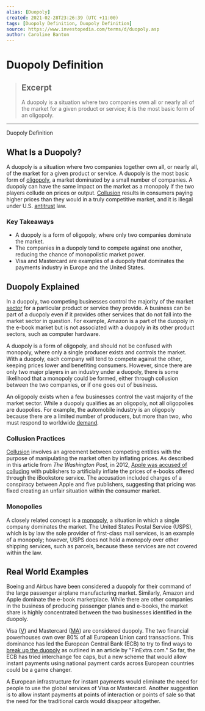 ```yaml
---
alias: [Duopoly]
created: 2021-02-28T23:26:39 (UTC +11:00)
tags: [Duopoly Definition, Duopoly Definition]
source: https://www.investopedia.com/terms/d/duopoly.asp
author: Caroline Banton
---
```


# Duopoly Definition

> ## Excerpt
> A duopoly is a situation where two companies own all or nearly all of the market for a given product or service; it is the most basic form of an oligopoly.

---

Duopoly Definition
## What Is a Duopoly?

A duopoly is a situation where two companies together own all, or nearly all, of the market for a given product or service. A duopoly is the most basic form of [oligopoly](https://www.investopedia.com/terms/o/oligopoly.asp), a market dominated by a small number of companies. A duopoly can have the same impact on the market as a monopoly if the two players collude on prices or output. [Collusion](https://www.investopedia.com/terms/c/collusion.asp) results in consumers paying higher prices than they would in a truly competitive market, and it is illegal under U.S. [antitrust](https://www.investopedia.com/terms/a/antitrust.asp) law.

### Key Takeaways

-   A duopoly is a form of oligopoly, where only two companies dominate the market.
-   The companies in a duopoly tend to compete against one another, reducing the chance of monopolistic market power.
-   Visa and Mastercard are examples of a duopoly that dominates the payments industry in Europe and the United States.

## Duopoly Explained

In a duopoly, two competing businesses control the majority of the market [sector](https://www.investopedia.com/terms/s/sector.asp) for a particular product or service they provide. A business can be part of a duopoly even if it provides other services that do not fall into the market sector in question. For example, Amazon is a part of the duopoly in the e-book market but is not associated with a duopoly in its other product sectors, such as computer hardware.

A duopoly is a form of oligopoly, and should not be confused with monopoly, where only a single producer exists and controls the market. With a duopoly, each company will tend to compete against the other, keeping prices lower and benefiting consumers. However, since there are only two major players in an industry under a duopoly, there is some likelihood that a monopoly could be formed, either through collusion between the two companies, or if one goes out of business.

An oligopoly exists when a few businesses control the vast majority of the market sector. While a duopoly qualifies as an oligopoly, not all oligopolies are duopolies. For example, the automobile industry is an oligopoly because there are a limited number of producers, but more than two, who must respond to worldwide [demand](https://www.investopedia.com/terms/d/demand.asp).

### Collusion Practices

[Collusion](https://www.investopedia.com/terms/c/collusion.asp) involves an agreement between competing entities with the purpose of manipulating the market often by inflating prices. As described in this article from _The Washington Post_, in 2012, [Apple was accused of colluding](https://www.washingtonpost.com/business/technology/justice-department-files-suit-against-apple-publishers-report-says/2012/04/11/gIQAzyXSAT_story.html?utm_term=.cc6ec38fadf4) with publishers to artificially inflate the prices of e-books offered through the iBookstore service. The accusation included charges of a conspiracy between Apple and five publishers, suggesting that pricing was fixed creating an unfair situation within the consumer market.

### Monopolies

A closely related concept is a [monopoly](https://www.investopedia.com/terms/m/monopoly.asp), a situation in which a single company dominates the market. The United States Postal Service (USPS), which is by law the sole provider of first-class mail services, is an example of a monopoly; however, USPS does not hold a monopoly over other shipping services, such as parcels, because these services are not covered within the law.

## Real World Examples

Boeing and Airbus have been considered a duopoly for their command of the large passenger airplane manufacturing market. Similarly, Amazon and Apple dominate the e-book marketplace. While there are other companies in the business of producing passenger planes and e-books, the market share is highly concentrated between the two businesses identified in the duopoly.

Visa ([V](https://www.investopedia.com/markets/quote?tvwidgetsymbol=v)) and Mastercard ([MA](https://www.investopedia.com/markets/quote?tvwidgetsymbol=ma)) are considered duopoly. The two financial powerhouses own over 80% of all European Union card transactions. This dominance has led the European Central Bank (ECB) to try to find ways to [break up the duopoly](https://www.finextra.com/newsarticle/33339/ecb-chief-says-instant-payments-could-break-visamastercard-duopoly) as outlined in an article by "FinExtra.com." So far, the ECB has tried interchange fee caps, but a new scheme that would allow instant payments using national payment cards across European countries could be a game changer.

A European infrastructure for instant payments would eliminate the need for people to use the global services of Visa or Mastercard. Another suggestion is to allow instant payments at points of interaction or points of sale so that the need for the traditional cards would disappear altogether.
